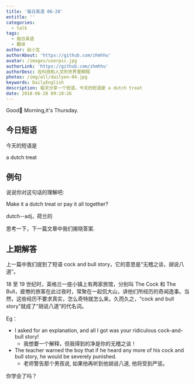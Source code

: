 ```yaml
---
title: '每日英语 06-28'
entitle: ''
categories:
  - talk
tags:
  - 每日英语
  - 翻译
author: 赵小生
authorAbout: 'https://github.com/zhmhhu'
avatar: /images/userpic.jpg
authorLink: 'https://github.com/zhmhhu'
authorDesc: 在科技和人文的世界里翱翔
photos: /img/all/dailyen-04.jpg
keywords: DailyEnglish
description: 每天分享一个短语，今天的短语是 a dutch treat
date: 2018-06-28 09:10:26
---
```


Good Morning,it's Thursday. 

## 今日短语

今天的短语是

a dutch treat

## 例句

说说你对这句话的理解吧:

Make it a dutch treat or pay it all together?

dutch--adj，荷兰的

思考一下，下一篇文章中我们揭晓答案.

## 上期解答

上一篇中我们提到了短语 cock and bull story，它的意思是“无稽之谈，胡说八道”。
 
18 至 19 世纪时，英格兰一座小镇上有两家旅馆，分别叫 The Cock 和 The Bull，疲倦的旅客在此过夜时，常聚在一起侃大山，讲他们所经历的奇闻逸事。当然，这些经历不要求真实，怎么奇特就怎么来。久而久之，“cock and bull story”就成了“胡说八道”的代名词。

Eg：
-  I asked for an explanation, and all I got was your ridiculous cock-and-bull story!
   -  我想要一个解释，但我得到的净是你的无稽之谈！
-  The teacher warned the boy that if he heard any more of his cock and bull story, he would be severely punished.
   -  老师警告那个男孩说, 如果他再听到他胡说八道, 他将受到严惩。

你学会了吗？
